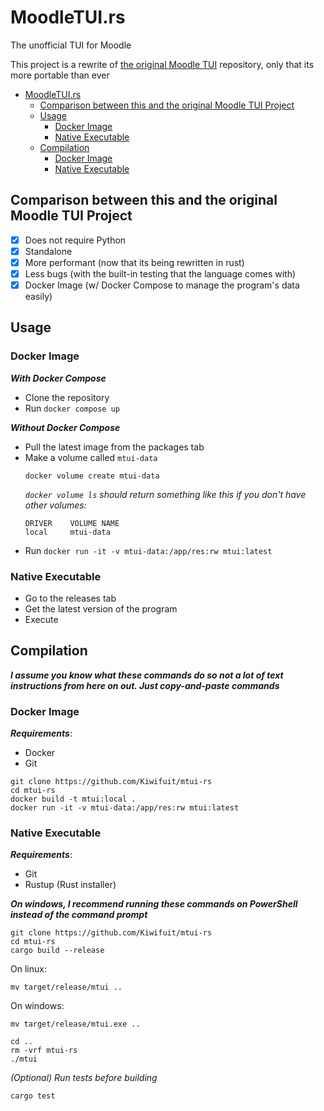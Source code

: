 # MoodleTUI.rs

The unofficial TUI for Moodle

This project is a rewrite of [the original Moodle TUI](https://github.com/Kiwifuit/MoodleTUI) repository, only that its more portable than ever

- [MoodleTUI.rs](#moodletuirs)
  - [Comparison between this and the original Moodle TUI Project](#comparison-between-this-and-the-original-moodle-tui-project)
  - [Usage](#usage)
    - [Docker Image](#docker-image)
    - [Native Executable](#native-executable)
  - [Compilation](#compilation)
    - [Docker Image](#docker-image-1)
    - [Native Executable](#native-executable-1)

## Comparison between this and the original Moodle TUI Project
- [x] Does not require Python
- [x] Standalone
- [x] More performant (now that its being rewritten in rust)
- [x] Less bugs (with the built-in testing that the language comes with)
- [x] Docker Image (w/ Docker Compose to manage the program's data easily)

## Usage
### Docker Image
***With Docker Compose***
- Clone the repository
- Run `docker compose up`

***Without Docker Compose***
- Pull the latest image from the packages tab
- Make a volume called `mtui-data`
  ```
  docker volume create mtui-data
  ```
  *`docker volume ls` should return something like this if you don't have other volumes:*
  ```
  DRIVER    VOLUME NAME
  local     mtui-data
  ```
- Run `docker run -it -v mtui-data:/app/res:rw mtui:latest`

### Native Executable
- Go to the releases tab
- Get the latest version of the program
- Execute

## Compilation
***I assume you know what these commands do so not a lot of text instructions from here on out. Just copy-and-paste commands***

### Docker Image
***Requirements***:
- Docker
- Git

```
git clone https://github.com/Kiwifuit/mtui-rs
cd mtui-rs
docker build -t mtui:local .
docker run -it -v mtui-data:/app/res:rw mtui:latest
```

### Native Executable
***Requirements***:
- Git
- Rustup (Rust installer)

***On windows, I recommend running these commands on PowerShell instead of the command prompt***

```
git clone https://github.com/Kiwifuit/mtui-rs
cd mtui-rs
cargo build --release
```
On linux:
```
mv target/release/mtui ..
```

On windows:
```
mv target/release/mtui.exe ..
```

```
cd ..
rm -vrf mtui-rs
./mtui
```

*(Optional) Run tests before building*

```
cargo test
```